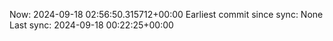 Now: 2024-09-18 02:56:50.315712+00:00 Earliest commit since sync: None Last sync: 2024-09-18 00:22:25+00:00
